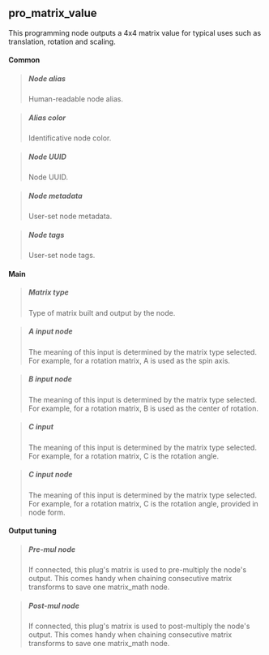 ## **pro_matrix_value**

This programming node outputs a 4x4 matrix value for typical uses such as translation, rotation and scaling.
#### Common

> ##### Node alias
> Human-readable node alias.

> ##### Alias color
> Identificative node color.

> ##### Node UUID
> Node UUID.

> ##### Node metadata
> User-set node metadata.

> ##### Node tags
> User-set node tags.

#### Main

> ##### Matrix type
> Type of matrix built and output by the node.

> ##### A input node
> The meaning of this input is determined by the matrix type selected. For example, for a rotation matrix, A is used as the spin axis.

> ##### B input node
> The meaning of this input is determined by the matrix type selected. For example, for a rotation matrix, B is used as the center of rotation.

> ##### C input
> The meaning of this input is determined by the matrix type selected. For example, for a rotation matrix, C is the rotation angle.

> ##### C input node
> The meaning of this input is determined by the matrix type selected. For example, for a rotation matrix, C is the rotation angle, provided in node form.

#### Output tuning

> ##### Pre-mul node
> If connected, this plug's matrix is used to pre-multiply the node's output. This comes handy when chaining consecutive matrix transforms to save one matrix_math node.

> ##### Post-mul node
> If connected, this plug's matrix is used to post-multiply the node's output. This comes handy when chaining consecutive matrix transforms to save one matrix_math node.

